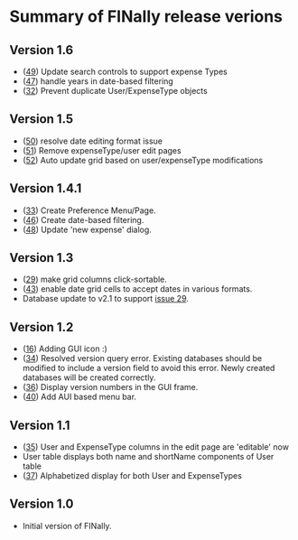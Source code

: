 # Summary of FINally release verions #

## Version 1.6 ##

  * ([49](http://code.google.com/p/fin-ally/issues/detail?id=49)) Update search controls to support expense Types
  * ([47](http://code.google.com/p/fin-ally/issues/detail?id=47)) handle years in date-based filtering
  * ([32](http://code.google.com/p/fin-ally/issues/detail?id=32)) 	Prevent duplicate User/ExpenseType objects

## Version 1.5 ##

  * ([50](http://code.google.com/p/fin-ally/issues/detail?id=50)) resolve date editing format issue
  * ([51](http://code.google.com/p/fin-ally/issues/detail?id=51)) Remove expenseType/user edit pages
  * ([52](http://code.google.com/p/fin-ally/issues/detail?id=52)) Auto update grid based on user/expenseType modifications

## Version 1.4.1 ##

  * ([33](http://code.google.com/p/fin-ally/issues/detail?id=33)) Create Preference Menu/Page.
  * ([46](http://code.google.com/p/fin-ally/issues/detail?id=46)) Create date-based filtering.
  * ([48](http://code.google.com/p/fin-ally/issues/detail?id=48)) Update 'new expense' dialog.

## Version 1.3 ##

  * ([29](http://code.google.com/p/fin-ally/issues/detail?id=29)) make grid columns click-sortable.
  * ([43](http://code.google.com/p/fin-ally/issues/detail?id=43)) enable date grid cells to accept dates in various formats.
  * Database update to v2.1 to support [issue 29](http://code.google.com/p/fin-ally/issues/detail?id=29).

## Version 1.2 ##

  * ([16](http://code.google.com/p/fin-ally/issues/detail?id=16)) Adding GUI icon :)
  * ([34](http://code.google.com/p/fin-ally/issues/detail?id=34)) Resolved version query error. Existing databases should be modified to include a version field to avoid this error. Newly created databases will be created correctly.
  * ([36](http://code.google.com/p/fin-ally/issues/detail?id=36)) Display version numbers in the GUI frame.
  * ([40](http://code.google.com/p/fin-ally/issues/detail?id=40)) Add AUI based menu bar.

## Version 1.1 ##

  * ([35](http://code.google.com/p/fin-ally/issues/detail?id=35)) User and ExpenseType columns in the edit page are 'editable' now
  * User table displays both name and shortName components of User table
  * ([37](http://code.google.com/p/fin-ally/issues/detail?id=37)) Alphabetized display for both User and ExpenseTypes

## Version 1.0 ##

  * Initial version of FINally.